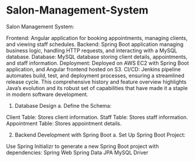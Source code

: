 # Salon-Management-System

Salon Management System:

Frontend: Angular application for booking appointments, managing clients, and viewing staff schedules.
Backend: Spring Boot application managing business logic, handling HTTP requests, and interacting with a MySQL database.
Database: MySQL database storing client details, appointments, and staff information.
Deployment: Deployed on AWS EC2 with Spring Boot application, and Angular frontend hosted on S3.
CI/CD: Jenkins pipeline automates build, test, and deployment processes, ensuring a streamlined release cycle.
This comprehensive history and feature overview highlights Java’s evolution and its robust set of capabilities that have made it a staple in modern software development.

1. Database Design
a. Define the Schema:

Client Table: Stores client information.
Staff Table: Stores staff information.
Appointment Table: Stores appointment details.

2. Backend Development with Spring Boot
a. Set Up Spring Boot Project:

Use Spring Initializr to generate a new Spring Boot project with dependencies:
Spring Web
Spring Data JPA
MySQL Driver



